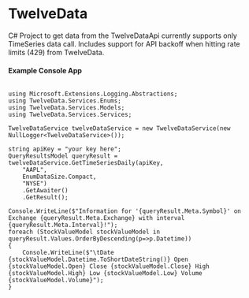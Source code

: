 # TwelveData
C# Project to get data from the TwelveDataApi currently supports only TimeSeries data call. 
Includes support for API backoff when hitting rate limits (429) from TwelveData. 

#### Example Console App
```

using Microsoft.Extensions.Logging.Abstractions;
using TwelveData.Services.Enums;
using TwelveData.Services.Models;
using TwelveData.Services.Services;

TwelveDataService twelveDataService = new TwelveDataService(new NullLogger<TwelveDataService>());

string apiKey = "your key here";
QueryResultsModel queryResult = twelveDataService.GetTimeSeriesDaily(apiKey,
    "AAPL",
    EnumDataSize.Compact, 
    "NYSE")
    .GetAwaiter()
    .GetResult();

Console.WriteLine($"Information for '{queryResult.Meta.Symbol}' on Exchange {queryResult.Meta.Exchange} with interval {queryResult.Meta.Interval}!");
foreach (StockValueModel stockValueModel in queryResult.Values.OrderByDescending(p=>p.Datetime))
{
    Console.WriteLine($"\tDate {stockValueModel.Datetime.ToShortDateString()} Open {stockValueModel.Open} Close {stockValueModel.Close} High {stockValueModel.High} Low {stockValueModel.Low} Volume {stockValueModel.Volume}");
}

```



